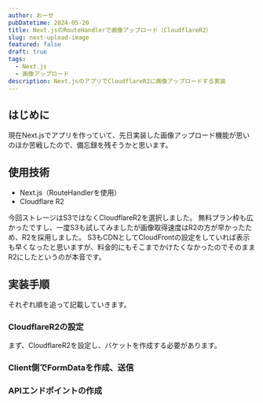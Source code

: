 ```yaml
---
author: おーせ
pubDatetime: 2024-05-20
title: Next.jsのRouteHandlerで画像アップロード（CloudflareR2）
slug: next-upload-image
featured: false
draft: true
tags:
  - Next.js
  - 画像アップロード
description: Next.jsのアプリでCloudflareR2に画像アップロードする実装
---
```


## はじめに
現在Next.jsでアプリを作っていて、先日実装した画像アップロード機能が思いのほか苦戦したので、備忘録を残そうかと思います。

## 使用技術
- Next.js（RouteHandlerを使用）
- Cloudflare R2

今回ストレージはS3ではなくCloudflareR2を選択しました。
無料プラン枠も広かったですし、一度S3も試してみましたが画像取得速度はR2の方が早かったため、R2を採用しました。
S3もCDNとしてCloudFrontの設定をしていれば表示も早くなったと思いますが、料金的にもそこまでかけたくなかったのでそのままR2にしたというのが本音です。
## 実装手順
それぞれ順を追って記載していきます。
### CloudflareR2の設定
まず、CloudflareR2を設定し、バケットを作成する必要があります。




### Client側でFormDataを作成、送信
### APIエンドポイントの作成

